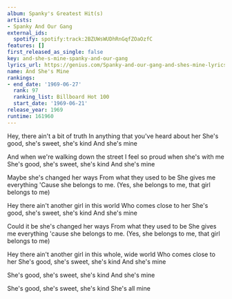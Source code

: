 ```yaml
---
album: Spanky's Greatest Hit(s)
artists:
- Spanky And Our Gang
external_ids:
  spotify: spotify:track:2BZUWsWUDhRnGqfZOaOzfC
features: []
first_released_as_single: false
key: and-she-s-mine-spanky-and-our-gang
lyrics_url: https://genius.com/Spanky-and-our-gang-and-shes-mine-lyrics
name: And She's Mine
rankings:
- end_date: '1969-06-27'
  rank: 97
  ranking_list: Billboard Hot 100
  start_date: '1969-06-21'
release_year: 1969
runtime: 161960
---
```

Hey, there ain't a bit of truth
In anything that you've heard about her
She's good, she's sweet, she's kind
And she's mine

And when we're walking down the street
I feel so proud when she's with me
She's good, she's sweet, she's kind
And she's mine

Maybe she's changed her ways
From what they used to be
She gives me everything
'Cause she belongs to me. (Yes, she belongs to me, that girl belongs to me)

Hey there ain't another girl in this world
Who comes close to her
She's good, she's sweet, she's kind
And she's mine

Could it be she's changed her ways
From what they used to be
She gives me everything
'cause she belongs to me. (Yes, she belongs to me, that girl belongs to me)

Hey there ain't another girl in this whole, wide world
Who comes close to her
She's good, she's sweet, she's kind
And she's mine

She's good, she's sweet, she's kind
And she's mine

She's good, she's sweet, she's kind
She's all mine
